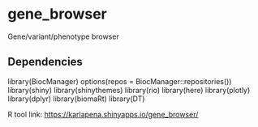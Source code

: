 # gene_browser
Gene/variant/phenotype browser

## Dependencies
library(BiocManager)
options(repos = BiocManager::repositories())
library(shiny)
library(shinythemes)
library(rio)
library(here)
library(plotly)
library(dplyr)
library(biomaRt)
library(DT)

R tool link: https://karlapena.shinyapps.io/gene_browser/
